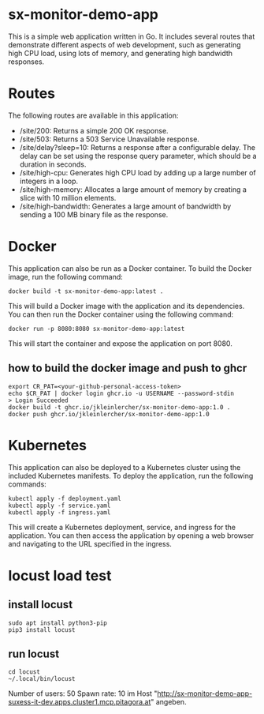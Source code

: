 # sx-monitor-demo-app

This is a simple web application written in Go. It includes several routes that demonstrate different aspects of web development, such as generating high CPU load, using lots of memory, and generating high bandwidth responses.

# Routes

The following routes are available in this application:

- /site/200: Returns a simple 200 OK response.
- /site/503: Returns a 503 Service Unavailable response.
- /site/delay?sleep=10: Returns a response after a configurable delay. The delay can be set using the response query parameter, which should be a duration in seconds.
- /site/high-cpu: Generates high CPU load by adding up a large number of integers in a loop.
- /site/high-memory: Allocates a large amount of memory by creating a slice with 10 million elements.
- /site/high-bandwidth: Generates a large amount of bandwidth by sending a 100 MB binary file as the response.

# Docker

This application can also be run as a Docker container. To build the Docker image, run the following command:

    docker build -t sx-monitor-demo-app:latest .

This will build a Docker image with the application and its dependencies. You can then run the Docker container using the following command:

    docker run -p 8080:8080 sx-monitor-demo-app:latest
    
This will start the container and expose the application on port 8080.

## how to build the docker image and push to ghcr

    export CR_PAT=<your-github-personal-access-token>
    echo $CR_PAT | docker login ghcr.io -u USERNAME --password-stdin
    > Login Succeeded
    docker build -t ghcr.io/jkleinlercher/sx-monitor-demo-app:1.0 .
    docker push ghcr.io/jkleinlercher/sx-monitor-demo-app:1.0
    
# Kubernetes

This application can also be deployed to a Kubernetes cluster using the included Kubernetes manifests. To deploy the application, run the following commands:

    kubectl apply -f deployment.yaml
    kubectl apply -f service.yaml
    kubectl apply -f ingress.yaml

This will create a Kubernetes deployment, service, and ingress for the application. You can then access the application by opening a web browser and navigating to the URL specified in the ingress.

# locust load test

## install locust

    sudo apt install python3-pip
    pip3 install locust

## run locust

    cd locust
    ~/.local/bin/locust

Number of users: 50
Spawn rate: 10
im Host "http://sx-monitor-demo-app-suxess-it-dev.apps.cluster1.mcp.pitagora.at" angeben.
